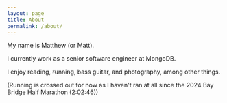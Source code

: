 ```yaml
---
layout: page
title: About
permalink: /about/
---
```


My name is Matthew (or Matt). 

I currently work as a senior software engineer at MongoDB. 

I enjoy reading, ~~running~~, bass guitar, and photography, among other things.

(Running is crossed out for now as I haven't ran at all since the 2024 Bay Bridge Half Marathon (2:02:46))

<!-- You can find the source code for Minima at GitHub:
[jekyll][jekyll-organization] /
[minima](https://github.com/jekyll/minima)

You can find the source code for Jekyll at GitHub:
[jekyll][jekyll-organization] /
[jekyll](https://github.com/jekyll/jekyll)


[jekyll-organization]: https://github.com/jekyll -->
